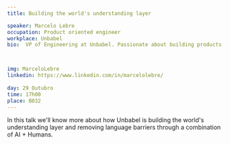 ```yaml
---
title: Building the world's understanding layer

speaker: Marcelo Lebre
occupation: Product oriented engineer
workplace: Unbabel
bio:  VP of Engineering at Unbabel. Passionate about building products, scaling architectures and teams. Whole-heartedly supporter of entrepreneurs and startup advisor. Believer of ordinary people coming together to build extraordinary things.



img: MarceloLebre
linkedin: https://www.linkedin.com/in/marcelolebre/
 
day: 29 Outubro
time: 17h00
place: B032
---
```


In this talk we'll know more about how Unbabel is building the world's understanding layer and removing language barriers through a combination of AI + Humans. 



